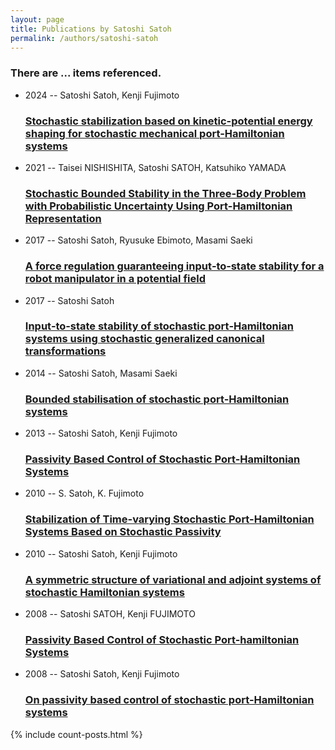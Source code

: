```yaml
---
layout: page
title: Publications by Satoshi Satoh
permalink: /authors/satoshi-satoh
---
```


<h3 id="number-posts">There are ... items referenced.</h3>
<ul class="post-list">
<li><span class='post-meta'>2024 -- Satoshi Satoh, Kenji Fujimoto</span><h3><a class='post-link' href="{{ site.baseurl }}/stochastic-stabilization-based-on-kinetic-potential-energy-shaping-for-stochastic-mechanical-port-hamiltonian-systems">Stochastic stabilization based on kinetic-potential energy shaping for stochastic mechanical port-Hamiltonian systems</a></h3></li>
<li><span class='post-meta'>2021 -- Taisei NISHISHITA, Satoshi SATOH, Katsuhiko YAMADA</span><h3><a class='post-link' href="{{ site.baseurl }}/stochastic-bounded-stability-in-the-three-body-problem-with-probabilistic-uncertainty-using-port-hamiltonian-representation">Stochastic Bounded Stability in the Three-Body Problem with Probabilistic Uncertainty Using Port-Hamiltonian Representation</a></h3></li>
<li><span class='post-meta'>2017 -- Satoshi Satoh, Ryusuke Ebimoto, Masami Saeki</span><h3><a class='post-link' href="{{ site.baseurl }}/a-force-regulation-guaranteeing-input-to-state-stability-for-a-robot-manipulator-in-a-potential-field">A force regulation guaranteeing input‐to‐state stability for a robot manipulator in a potential field</a></h3></li>
<li><span class='post-meta'>2017 -- Satoshi Satoh</span><h3><a class='post-link' href="{{ site.baseurl }}/input-to-state-stability-of-stochastic-port-hamiltonian-systems-using-stochastic-generalized-canonical-transformations">Input‐to‐state stability of stochastic port‐Hamiltonian systems using stochastic generalized canonical transformations</a></h3></li>
<li><span class='post-meta'>2014 -- Satoshi Satoh, Masami Saeki</span><h3><a class='post-link' href="{{ site.baseurl }}/bounded-stabilisation-of-stochastic-port-hamiltonian-systems">Bounded stabilisation of stochastic port-Hamiltonian systems</a></h3></li>
<li><span class='post-meta'>2013 -- Satoshi Satoh, Kenji Fujimoto</span><h3><a class='post-link' href="{{ site.baseurl }}/passivity-based-control-of-stochastic-port-hamiltonian-systems">Passivity Based Control of Stochastic Port-Hamiltonian Systems</a></h3></li>
<li><span class='post-meta'>2010 -- S. Satoh, K. Fujimoto</span><h3><a class='post-link' href="{{ site.baseurl }}/stabilization-of-time-varying-stochastic-port-hamiltonian-systems-based-on-stochastic-passivity">Stabilization of Time-varying Stochastic Port-Hamiltonian Systems Based on Stochastic Passivity</a></h3></li>
<li><span class='post-meta'>2010 -- Satoshi Satoh, Kenji Fujimoto</span><h3><a class='post-link' href="{{ site.baseurl }}/a-symmetric-structure-of-variational-and-adjoint-systems-of-stochastic-hamiltonian-systems">A symmetric structure of variational and adjoint systems of stochastic Hamiltonian systems</a></h3></li>
<li><span class='post-meta'>2008 -- Satoshi SATOH, Kenji FUJIMOTO</span><h3><a class='post-link' href="{{ site.baseurl }}/passivity-based-control-of-stochastic-port-hamiltonian-systems0">Passivity Based Control of Stochastic Port-hamiltonian Systems</a></h3></li>
<li><span class='post-meta'>2008 -- Satoshi Satoh, Kenji Fujimoto</span><h3><a class='post-link' href="{{ site.baseurl }}/on-passivity-based-control-of-stochastic-port-hamiltonian-systems">On passivity based control of stochastic port-Hamiltonian systems</a></h3></li>

</ul>
{% include count-posts.html %}
